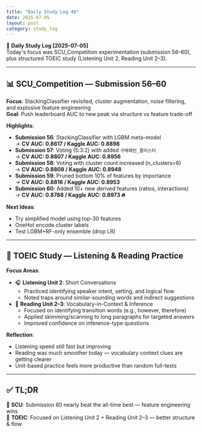 ```yaml
---
title: "Daily Study Log 40"
date: 2025-07-05
layout: post
category: study_log
---
```


🧠 **Daily Study Log [2025-07-05]**  
Today's focus was SCU_Competition experimentation (submission 56–60), plus structured TOEIC study (Listening Unit 2, Reading Unit 2–3).

---

## 📊 SCU_Competition — Submission 56–60

**Focus**: StackingClassifier revisited, cluster augmentation, noise filtering, and explosive feature engineering  
**Goal**: Push leaderboard AUC to new peak via structure vs feature trade-off

**Highlights**:
- **Submission 56**: StackingClassifier with LGBM meta-model  
  → **CV AUC: 0.8617 / Kaggle AUC: 0.8898**  
- **Submission 57**: Voting (5:3:2) with added `구매패턴_클러스터`  
  → **CV AUC: 0.8807 / Kaggle AUC: 0.8956**  
- **Submission 58**: Voting with cluster count increased (n_clusters=6)  
  → **CV AUC: 0.8808 / Kaggle AUC: 0.8948**  
- **Submission 59**: Pruned bottom 10% of features by importance  
  → **CV AUC: 0.8816 / Kaggle AUC: 0.8953**  
- **Submission 60**: Added 10+ new derived features (ratios, interactions)  
  → **CV AUC: 0.8788 / Kaggle AUC: 0.8973 🔥**

**Next Ideas**:
- Try simplified model using top-30 features  
- OneHot encode cluster labels  
- Test LGBM+RF-only ensemble (drop LR)

---

## 📘 TOEIC Study — Listening & Reading Practice

**Focus Areas**:
- 🎧 **Listening Unit 2**: Short Conversations  
  - Practiced identifying speaker intent, setting, and logical flow  
  - Noted traps around similar-sounding words and indirect suggestions  
- 📖 **Reading Unit 2–3**: Vocabulary-in-Context & Inference  
  - Focused on identifying transition words (e.g., however, therefore)  
  - Applied skimming/scanning to long paragraphs for targeted answers  
  - Improved confidence on inference-type questions  

**Reflection**:
- Listening speed still fast but improving  
- Reading was much smoother today — vocabulary context clues are getting clearer  
- Unit-based practice feels more productive than random full-tests

---

## ✅ TL;DR

📍 **SCU**: Submission 60 nearly beat the all-time best — feature engineering wins  
📍 **TOEIC**: Focused on Listening Unit 2 + Reading Unit 2–3 — better structure & flow  

